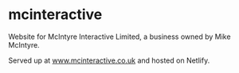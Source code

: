 # mcinteractive

Website for McIntyre Interactive Limited, a business owned by Mike McIntyre.

Served up at www.mcinteractive.co.uk and hosted on Netlify.
